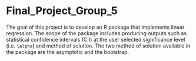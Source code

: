 # Final_Project_Group_5

The goal of this project is to develop an R package that implements linear regression. The scope of the package includes producing outputs such as statistical confidence intervals (C.I) at the user selected significance level (i.e. `\alpha`) and method of solution. The two method of solution available in the package are the asymptotic and the bootstrap.
